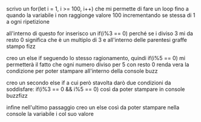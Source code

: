 scrivo un for(let i = 1, i >= 100, i++) che mi permette di fare un loop fino a quando la variabile i non raggionge valore 100 incrementando se stessa di 1 a ogni ripetizione

all'interno di questo for inserisco un if(i%3 == 0) perché se i diviso 3 mi da resto 0 significa che è un multiplo di 3 e all'interno delle parentesi graffe stampo fizz

creo un else if seguendo lo stesso ragionamento, quindi if(i%5 == 0) mi permetterà il fatto che ogni numero diviso per 5 con resto 0 renda vera la condizione per poter stampare all'interno della console buzz

creo un secondo else if a cui però stavolta darò due condizioni da soddisfare: if(i%3 == 0 && i%5 == 0) così da poter stampare in console buzzfizz

infine nell'ultimo passaggio creo un else così da poter stampare nella console la variabile i col suo valore
